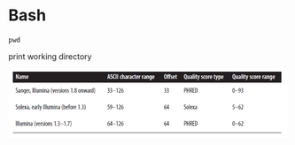 # Bash 
```
pwd
```
 

print working directory

![ascii](https://raw.githubusercontent.com/MariangelaIannello/didattica/main/images/ascii.png)
